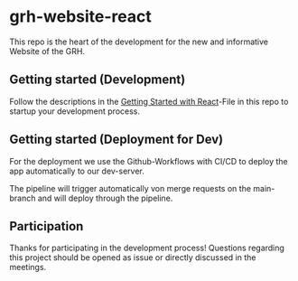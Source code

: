 # grh-website-react

This repo is the heart of the development for the new and informative Website of the GRH.

## Getting started (Development)

Follow the descriptions in the [Getting Started with React](GET_STARTED.md)-File in this repo to startup your development process.

## Getting started (Deployment for Dev)

For the deployment we use the Github-Workflows with CI/CD to deploy the app automatically to our dev-server. 

The pipeline will trigger automatically von merge requests on the main-branch and will deploy through the pipeline.

## Participation

Thanks for participating in the development process! Questions regarding this project should be opened as issue or directly discussed in the meetings.



